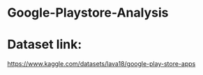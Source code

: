 # Google-Playstore-Analysis
# Dataset link:
https://www.kaggle.com/datasets/lava18/google-play-store-apps
